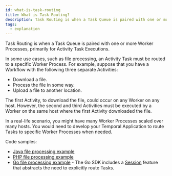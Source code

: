 ```yaml
---
id: what-is-task-routing
title: What is Task Routing?
description: Task Routing is when a Task Queue is paired with one or more Worker Processes, primarily for Activity Task Executions.
tags:
  - explanation
---
```


Task Routing is when a Task Queue is paired with one or more Worker Processes, primarily for Activity Task Executions.

In some use cases, such as file processing, an Activity Task must be routed to a specific Worker Process.
For example, suppose that you have a Workflow with the following three separate Activities:

- Download a file.
- Process the file in some way.
- Upload a file to another location.

The first Activity, to download the file, could occur on any Worker on any host.
However, the second and third Activities must be executed by a Worker on the same host where the first Activity downloaded the file.

In a real-life scenario, you might have many Worker Processes scaled over many hosts.
You would need to develop your Temporal Application to route Tasks to specific Worker Processes when needed.

Code samples:

- [Java file processing example](https://github.com/temporalio/samples-java/tree/master/src/main/java/io/temporal/samples/fileprocessing)
- [PHP file processing example](https://github.com/temporalio/samples-php/tree/master/app/src/FileProcessing)
- [Go file processing example](https://github.com/temporalio/samples-go/tree/master/fileprocessing) - The Go SDK includes a [Session](/docs/go/sessions) feature that abstracts the need to explicitly route Tasks.
